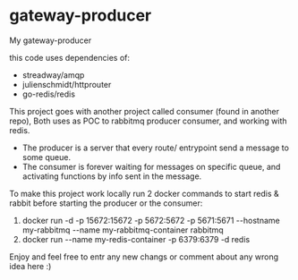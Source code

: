 # gateway-producer
My gateway-producer

this code uses dependencies of:
 * streadway/amqp
 * julienschmidt/httprouter
 * go-redis/redis
 
This project goes with another project called consumer (found in another repo),
Both uses as POC to rabbitmq producer consumer, and working with redis.

- The producer is a server that every route/ entrypoint send a message to some queue.
- The consumer is forever waiting for messages on specific queue, 
  and activating functions by info sent in the message.

To make this project work locally run 2 docker commands to start redis & rabbit before starting the producer or the consumer:
1) docker run -d -p 15672:15672 -p 5672:5672 -p 5671:5671 --hostname my-rabbitmq --name my-rabbitmq-container rabbitmq
2) docker run --name my-redis-container -p 6379:6379 -d redis

Enjoy and feel free to entr any new changs or comment about any wrong idea here :)
